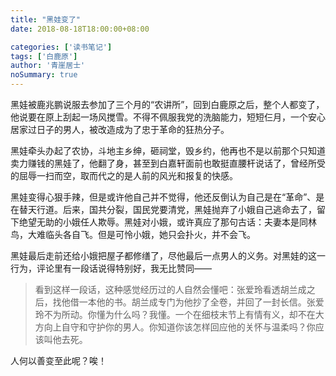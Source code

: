 ```yaml
---
title: "黑娃变了"
date: 2018-08-18T18:00:00+08:00

categories: ['读书笔记']
tags: ['白鹿原']
author: '青崖居士'
noSummary: true
---
```


黑娃被鹿兆鹏说服去参加了三个月的“农讲所”，回到白鹿原之后，整个人都变了，他说要在原上刮起一场风搅雪。不得不佩服我党的洗脑能力，短短仨月，一个安心居家过日子的男人，被改造成为了忠于革命的狂热分子。

黑娃牵头办起了农协，斗地主乡绅，砸祠堂，毁乡约，他再也不是以前那个只知道卖力赚钱的黑娃了，他翻了身，甚至到白嘉轩面前也敢挺直腰杆说话了，曾经所受的屈辱一扫而空，取而代之的是人前的风光和报复的快感。

黑娃变得心狠手辣，但是或许他自己并不觉得，他还反倒认为自己是在“革命”、是在替天行道。后来，国共分裂，国民党要清党，黑娃抛弃了小娥自己逃命去了，留下绝望无助的小娥任人欺辱。黑娃对小娥，或许真应了那句古话：夫妻本是同林鸟，大难临头各自飞。但是可怜小娥，她只会扑火，并不会飞。

黑娃最后走前还给小娥把屋子都修缮了，尽他最后一点男人的义务。对黑娃的这一行为，评论里有一段话说得特别好，我无比赞同——

> 看到这样一段话，这种感觉经历过的人自然会懂吧：张爱玲看透胡兰成之后，找他借一本他的书。胡兰成专门为他抄了全卷，并回了一封长信。张爱玲不为所动。你懂为什么吗？我懂。一个在细枝末节上有情有义，却不在大方向上自守和守护你的男人。你知道你该怎样回应他的关怀与温柔吗？你应该叫他去死。

人何以善变至此呢？唉！